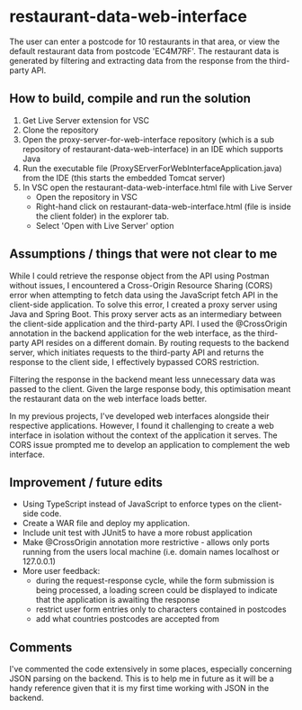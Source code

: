 # restaurant-data-web-interface
The user can enter a postcode for 10 restaurants in that area, or view the default restaurant data from postcode 'EC4M7RF'. The restaurant data is generated by filtering and extracting data from the response from the third-party API. 

## How to build, compile and run the solution
1. Get Live Server extension for VSC
2. Clone the repository
3. Open the proxy-server-for-web-interface repository (which is a sub repository of restaurant-data-web-interface) in an IDE which supports Java
4. Run the executable file (ProxySErverForWebInterfaceApplication.java) from the IDE (this starts the embedded Tomcat server)
5. In VSC open the restaurant-data-web-interface.html file with Live Server
      - Open the repository in VSC
      - Right-hand click on restaurant-data-web-interface.html (file is inside the client folder) in the explorer tab. 
      - Select 'Open with Live Server' option

## Assumptions / things that were not clear to me
While I could retrieve the response object from the API using Postman without issues, I encountered a Cross-Origin Resource Sharing (CORS) error when attempting to fetch data using the JavaScript fetch API in the client-side application. To solve this error, I created a proxy server using Java and Spring Boot. This proxy server acts as an intermediary between the client-side application and the third-party API. I used the @CrossOrigin annotation in the backend application for the web interface, as the third-party API resides on a different domain. By routing requests to the backend server, which initiates requests to the third-party API and returns the response to the client side, I effectively bypassed CORS restriction. 

Filtering the response in the backend meant less unnecessary data was passed to the client. Given the large response body, this optimisation meant the restaurant data on the web interface loads better. 

In my previous projects, I've developed web interfaces alongside their respective applications. However, I found it challenging to create a web interface in isolation without the context of the application it serves. The CORS issue prompted me to develop an application to complement the web interface. 

## Improvement / future edits
- Using TypeScript instead of JavaScript to enforce types on the client-side code. 
- Create a WAR file and deploy my application. 
- Include unit test with JUnit5 to have a more robust application
- Make @CrossOrigin annotation more restrictive - allows only ports running from the users local machine (i.e. domain names localhost or 127.0.0.1)
- More user feedback:
    - during the request-response cycle, while the form submission is being processed, a loading screen could be displayed to indicate that the application is awaiting the response
    - restrict user form entries only to characters contained in postcodes
    - add what countries postcodes are accepted from
 
## Comments
I've commented the code extensively in some places, especially concerning JSON parsing on the backend. This is to help me in future as it will be a handy reference given that it is my first time working with JSON in the backend. 

